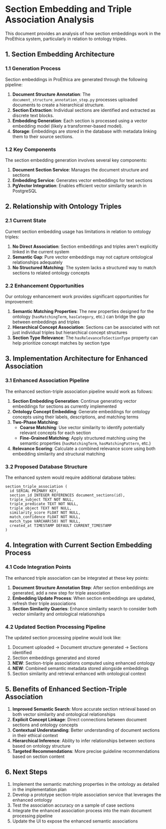 # Section Embedding and Triple Association Analysis

This document provides an analysis of how section embeddings work in the ProEthica system, particularly in relation to ontology triples.

## 1. Section Embedding Architecture

### 1.1 Generation Process

Section embeddings in ProEthica are generated through the following pipeline:

1. **Document Structure Annotation**: The `document_structure_annotation_step.py` processes uploaded documents to create a hierarchical structure.
2. **Section Extraction**: Individual sections are identified and extracted as discrete text blocks.
3. **Embedding Generation**: Each section is processed using a vector embedding model (likely a transformer-based model).
4. **Storage**: Embeddings are stored in the database with metadata linking them to their source sections.

### 1.2 Key Components

The section embedding generation involves several key components:

1. **Document Section Service**: Manages the document structure and sections
2. **Embedding Service**: Generates vector embeddings for text sections
3. **PgVector Integration**: Enables efficient vector similarity search in PostgreSQL

## 2. Relationship with Ontology Triples

### 2.1 Current State

Current section embedding usage has limitations in relation to ontology triples:

1. **No Direct Association**: Section embeddings and triples aren't explicitly linked in the current system
2. **Semantic Gap**: Pure vector embeddings may not capture ontological relationships adequately
3. **No Structured Matching**: The system lacks a structured way to match sections to related ontology concepts

### 2.2 Enhancement Opportunities

Our ontology enhancement work provides significant opportunities for improvement:

1. **Semantic Matching Properties**: The new properties designed for the ontology (`hasMatchingTerm`, `hasCategory`, etc.) can bridge the gap between embeddings and triples
2. **Hierarchical Concept Association**: Sections can be associated with not just individual triples but hierarchical concept structures
3. **Section Type Relevance**: The `hasRelevanceToSectionType` property can help prioritize concept matches by section type

## 3. Implementation Architecture for Enhanced Association

### 3.1 Enhanced Association Pipeline

The enhanced section-triple association pipeline would work as follows:

1. **Section Embedding Generation**: Continue generating vector embeddings for sections as currently implemented
2. **Ontology Concept Embedding**: Generate embeddings for ontology concepts using their labels, descriptions, and matching terms
3. **Two-Phase Matching**:
   - **Coarse Matching**: Use vector similarity to identify potentially relevant concepts for each section
   - **Fine-Grained Matching**: Apply structured matching using the semantic properties (`hasMatchingTerm`, `hasMatchingPattern`, etc.)
4. **Relevance Scoring**: Calculate a combined relevance score using both embedding similarity and structural matching

### 3.2 Proposed Database Structure

The enhanced system would require additional database tables:

```
section_triple_association (
  id SERIAL PRIMARY KEY,
  section_id INTEGER REFERENCES document_sections(id),
  triple_subject TEXT NOT NULL,
  triple_predicate TEXT NOT NULL,
  triple_object TEXT NOT NULL,
  similarity_score FLOAT NOT NULL,
  match_confidence FLOAT NOT NULL,
  match_type VARCHAR(50) NOT NULL,
  created_at TIMESTAMP DEFAULT CURRENT_TIMESTAMP
)
```

## 4. Integration with Current Section Embedding Process

### 4.1 Code Integration Points

The enhanced triple association can be integrated at these key points:

1. **Document Structure Annotation Step**: After section embeddings are generated, add a new step for triple association
2. **Embedding Update Process**: When section embeddings are updated, refresh their triple associations
3. **Section Similarity Queries**: Enhance similarity search to consider both vector similarity and ontological relationships

### 4.2 Updated Section Processing Pipeline

The updated section processing pipeline would look like:

1. Document uploaded → Document structure generated → Sections identified
2. Section embeddings generated and stored
3. **NEW**: Section-triple associations computed using enhanced ontology
4. **NEW**: Combined semantic metadata stored alongside embeddings
5. Section similarity and retrieval enhanced with ontological context

## 5. Benefits of Enhanced Section-Triple Association

1. **Improved Semantic Search**: More accurate section retrieval based on both vector similarity and ontological relationships
2. **Explicit Concept Linkage**: Direct connections between document sections and ontology concepts
3. **Contextual Understanding**: Better understanding of document sections in their ethical context
4. **Hierarchical Inference**: Ability to infer relationships between sections based on ontology structure
5. **Targeted Recommendations**: More precise guideline recommendations based on section content

## 6. Next Steps

1. Implement the semantic matching properties in the ontology as detailed in the implementation plan
2. Develop a prototype section-triple association service that leverages the enhanced ontology
3. Test the association accuracy on a sample of case sections
4. Integrate the enhanced association process into the main document processing pipeline
5. Update the UI to expose the enhanced semantic associations
